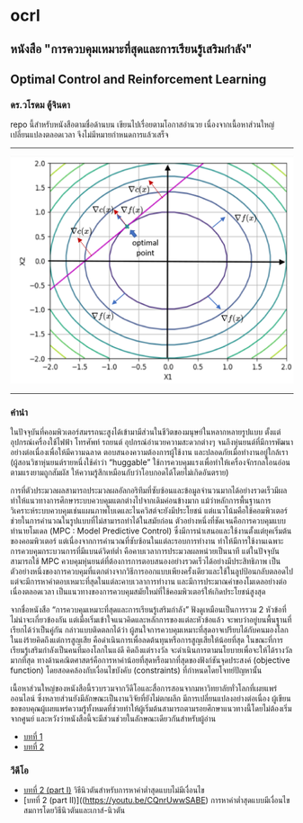 # ocrl
## หนังสือ "การควบคุมเหมาะที่สุดและการเรียนรู้เสริมกำลัง"
## Optimal Control and Reinforcement Learning

### ดร.วโรดม ตู้จินดา

repo นี้สำหรับหนังสือตามชื่อด้านบน เขียนไปเรื่อยตามโอกาสอำนวย เนื่องจากเนื้อหาส่วนใหญ๋เปลี่ยนแปลงตลอดเวลา จึงไม่มีหมายกำหนดการแล้วเสร็จ 
<hr>
<img src="https://raw.githubusercontent.com/dewdotninja/ocrl/refs/heads/main/doc/figs/ch2_eq_constraints.png" width=600 />
<hr>
 
### คำนำ

ในปัจจุบันที่คอมพิวเตอร์สมรรถนะสูงได้เข้ามามีส่วนในชีวิตของมนุษย์ในหลากหลายรูปแบบ ตั้งแต่อุปกรณ์เครื่องใช้ไฟฟ้า โทรศัพท์ รถยนต์ อุปกรณ์อำนวยความสะดวกต่างๆ จนถึงหุ่นยนต์ที่มีการพัฒนาอย่างต่อเนื่องเพื่อให้มีความฉลาด ตอบสนองความต้องการผู้ใช้งาน และปลอดภัยเมื่อทำงานอยู่ใกล้เรา (ผู้สอนวิชาหุ่นยนต์รายหนึ่งใช้คำว่า “huggable” ใช้การควบคุมแรงเพื่อทำให้เครื่องจักรกลโอนอ่อนตามแรงยามถูกสัมผัส ให้ความรู้สึกเหมือนกับว่าโอบกอดได้โดยไม่เกิดอันตราย) 
 
การที่ตัวประมวลผลสามารถประมวลผลอัลกอริทึมที่ซับซ้อนและข้อมูลจำนวนมากได้อย่างรวดเร็วมีผลทำให้แนวทางการศึกษาระบบควบคุมแตกต่างไปจากเดิมค่อนข้างมาก แม้ว่าหลักการพื้นฐานการวิเคราะห์ระบบควบคุมเช่นแผนภาพโบเดและไนควิสต์จะยังมีประโยชน์ แต่แนวโน้มคือใช้คอมพิวเตอร์ช่วยในการคำนวณในรูปแบบที่ไม่สามารถทำได้ในสมัยก่อน ตัวอย่างหนึ่งที่ชัดเจนคือการควบคุมแบบทำนายโมเดล (MPC : Model Predictive Control) ซึ่งมีการนำเสนอและใช้งานตั้งแต่ยุคเริ่มต้นของคอมพิวเตอร์ แต่เนื่องจากการคำนวณที่ซับซ้อนในแต่ละรอบการทำงาน ทำให้มีการใช้งานเฉพาะการควบคุมกระบวนการที่มีแบนด์วิดท์ต่ำ คือคาบเวลาการประมวลผลหน่วยเป็นนาที แต่ในปัจจุบันสามารถใช้ MPC ควบคุมหุ่นยนต์ที่ต้องการการตอบสนองอย่างรวดเร็วได้อย่างมีประสิทธิภาพ เป็นตัวอย่างหนึ่งของการควบคุมที่แตกต่างจากวิธีการออกแบบเพียงครั้งเดียวและใช้ในลูปป้อนกลับตลอดไป แต่จะมีการหาคำตอบเหมาะที่สุดในแต่ละคาบเวลาการทำงาน และมีการประมาณค่าของโมเดลอย่างต่อเนื่องตลอดเวลา เป็นแนวทางของการควบคุมสมัยใหม่ที่ใช้คอมพิวเตอร์ให้เกิดประโยชน์สูงสุด

จากชื่อหนังสือ “การควบคุมเหมาะที่สุดและการเรียนรู้เสริมกำลัง” ฟังดูเหมือนเป็นการรวม 2 หัวข้อที่ไม่น่าจะเกี่ยวข้องกัน แต่เมื่อเริ่มเข้าใจแนวคิดและหลักการของแต่ละหัวข้อแล้ว จะพบว่าอยู่บนพื้นฐานที่เรียกได้ว่าเป็นคู่กัน กล่าวแบบติดตลกได้ว่า ผู้สนใจการควบคุมเหมาะที่สุดอาจเปรียบได้กับคนมองโลกในแง่ร้ายคิดถึงแต่การสูญเสีย คือดำเนินการเพื่อลดต้นทุนหรือการสูญเสียให้น้อยที่สุด ในขณะที่การเรียนรู้เสริมกำลังเป็นคนที่มองโลกในแง่ดี คิดถึงแต่รางวัล จะดำเนินการตามนโยบายเพื่อจะให้ได้รางวัลมากที่สุด ทางด้านคณิตศาสตร์คือการหาค่าน้อยที่สุดหรือมากที่สุดของฟังก์ชันจุดประสงค์ (objective function) โดยสอดคล้องกับเงื่อนไขบังคับ (constraints) ที่กำหนดโดยโจทย์ปัญหานั้น 

เนื้อหาส่วนใหญ่ของหนังสือนี้รวบรวมจากวีดีโอและสื่อการสอนจากมหาวิทยาลัยทั่วโลกที่เผยแพร่ออนไลน์ ซึ่งหลายส่วนยังมีลักษณะเป็นงานวิจัยที่ยังไม่ตกผลึก มีการเปลี่ยนแปลงอย่างต่อเนื่อง ผู้เขียนขอขอบคุณผู้เผยแพร่ความรู้ทั้งหมดที่ช่วยทำให้ผู้เริ่มต้นสามารถตามรอยศึกษาแนวทางนี้โดยไม่ต้องเริ่มจากศูนย์ และหวังว่าหนังสือนี้จะมีส่วนช่วยในลักษณะเดียวกันสำหรับผู้อ่าน 

* [บทที่ 1](/doc/chapter1_wip.pdf)
* [บทที่ 2](/doc/notebooks/chapter2.ipynb)

### วีดีโอ

* [บทที่ 2 (part I)](https://youtu.be/G9vPLkXH4xU) วิธีนิวตันสำหรับการหาค่าต่ำสุดแบบไม่มีเงื่อนไข
* [บทที่ 2 (part II)]((https://youtu.be/CQnrUwwSABE) การหาค่าต่ำสุดแบบมีเงื่อนไขสมการโดยวิธีนิวตันและเกาส์-นิวตัน
